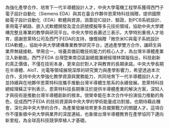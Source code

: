 為強化產學合作、培育下一代半導體設計人才，中央大學電機工程學系獲得西門子電子設計自動化（Siemens EDA）與其在臺合作夥伴恩萊特科技捐贈，提供國際級電子設計自動化（EDA）軟體與資源，涵蓋從IC設計、驗證，到PCB系統設計、車用電子網路、嵌入式軟體開發及混合訊號模擬等多元技術領域，協助中央大學建構完整且專業的教學與研究平台。中央大學校長蕭述三表示，大學特別重視人才培育，感謝恩萊特公司及西門子EDA的支持，慷慨捐贈「微奈米IC與電子系統設計EDA軟體」，協助中央大學建構專業教學研究平台，透過產學雙方合作，讓師生與業界無縫接軌、學用合一，培養具備前瞻技術能力的核心人才，為台灣半導體產業注入新動能。西門子EDA 台灣暨東南亞區副總裁兼總經理林棨璇指出，科技創新的真正價值，不僅在技術本身，更來自於對人才與教育的長期承諾。中央大學長期在半導體、AIoT、光電等領域展現深厚的研究實力與產學影響力，希望透過本次合作，支持中央大學強化教學資源與實務能力，共同培育下一代半導體設計人才，並持續與在地夥伴恩萊特科技攜手推動台灣半導體生態系的永續發展。恩萊特科技總經理蘇正宇則表示，恩萊特科技長期專注於提供半導體產業的解決方案，深知人才與技術是推動台灣半導體創新的根本。很榮幸能在本次合作中扮演協力推動的角色，促成西門子EDA 的技術資源與中央大學的學術能量成功對接。也期待藉此機會，深化與中央大學的合作，為產業發展培育更多具備實戰力的關鍵人才。這項合作不僅象徵中央大學與業界的深度連結，也象徵台灣半導體教育在產學協同下邁向新里程，為全球高科技競爭厚植人才基礎。